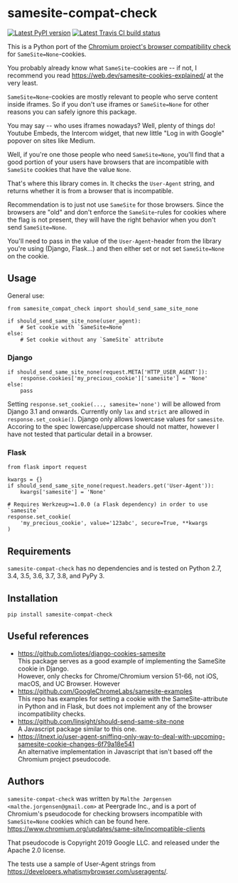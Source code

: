 samesite-compat-check
=====================

[![Latest PyPI version](https://img.shields.io/pypi/v/samesite-compat-check.svg)](https://pypi.python.org/pypi/samesite-compat-check)
[![Latest Travis CI build status](https://travis-ci.org/peergradeio/samesite-compat-check.png)](https://travis-ci.org/peergradeio/samesite-compat-check)

This is a Python port of the [Chromium project's browser compatibility check] for `SameSite=None`-cookies.

You probably already know what `SameSite`-cookies are -- if not, I recommend you
read <https://web.dev/samesite-cookies-explained/> at the very least.

`SameSite=None`-cookies are mostly relevant to people who serve content inside
iframes. So if you don't use iframes or `SameSite=None` for other reasons you
can safely ignore this package.

You may say -- who uses iframes nowadays? Well, plenty of things do!
Youtube Embeds, the Intercom widget, that new little "Log in with Google"
popover on sites like Medium.

Well, if you're one those people who need `SameSite=None`, you'll find that a
good portion of your users have browsers that are incompatible with `SameSite`
cookies that have the value `None`.

That's where this library comes in. It checks the `User-Agent` string, and returns
whether it is from a browser that is incompatible. 

Recommendation is to just not use `SameSite` for those browsers. Since the
browsers are "old" and don't enforce the `SameSite`-rules for cookies where
the flag is not present, they will have the right behavior when you don't send
`SameSite=None`.

You'll need to pass in the value of the `User-Agent`-header from the library
you're using (Django, Flask...) and then either set or not set `SameSite=None`
on the cookie.

[Chromium project's browser compatibility check]: https://www.chromium.org/updates/same-site/incompatible-clients

Usage
-----
General use:

    from samesite_compat_check import should_send_same_site_none

    if should_send_same_site_none(user_agent):
        # Set cookie with `SameSite=None`
    else:
        # Set cookie without any `SameSite` attribute

### Django

    if should_send_same_site_none(request.META['HTTP_USER_AGENT']):
        response.cookies['my_precious_cookie']['samesite'] = 'None'
    else:
        pass

Setting `response.set_cookie(..., samesite='none')` will be allowed from
Django 3.1 and onwards. Currently only `lax` and `strict` are allowed in
`response.set_cookie()`. Django only allows lowercase values for `samesite`.
Accoring to the spec lowercase/uppercase should not matter, however I have not
tested that particular detail in a browser.

### Flask

    from flask import request

    kwargs = {}
    if should_send_same_site_none(request.headers.get('User-Agent')):
        kwargs['samesite'] = 'None'

    # Requires Werkzeug>=1.0.0 (a Flask dependency) in order to use `samesite` 
    response.set_cookie(
        'my_precious_cookie', value='123abc', secure=True, **kwargs
    )

Requirements
------------
`samesite-compat-check` has no dependencies and is tested on
Python 2.7, 3.4, 3.5, 3.6, 3.7, 3.8, and PyPy 3.

Installation
------------

    pip install samesite-compat-check
    
Useful references
----------------
* <https://github.com/jotes/django-cookies-samesite>  
  This package serves as a good example of implementing the SameSite cookie in Django.  
  However, only checks for Chrome/Chromium version 51-66, not iOS, macOS, and UC Browser.
  However 
* <https://github.com/GoogleChromeLabs/samesite-examples>  
  This repo has examples for setting a cookie with the SameSite-attribute in Python and in Flask,
  but does not implement any of the browser incompatibility checks.
* <https://github.com/linsight/should-send-same-site-none>  
  A Javascript package similar to this one.
* <https://itnext.io/user-agent-sniffing-only-way-to-deal-with-upcoming-samesite-cookie-changes-6f79a18e541>  
  An alternative implementation in Javascript that isn't based off the Chromium project pseudocode.

Authors
-------
`samesite-compat-check` was written by `Malthe Jørgensen <malthe.jorgensen@gmail.com>` at Peergrade Inc.,
and is a port of Chromium's pseudocode for checking browsers incompatible with `SameSite=None` cookies
which can be found here.
<https://www.chromium.org/updates/same-site/incompatible-clients>

That pseudocode is Copyright 2019 Google LLC. and released under the Apache 2.0
license.

The tests use a sample of User-Agent strings from <https://developers.whatismybrowser.com/useragents/>.
